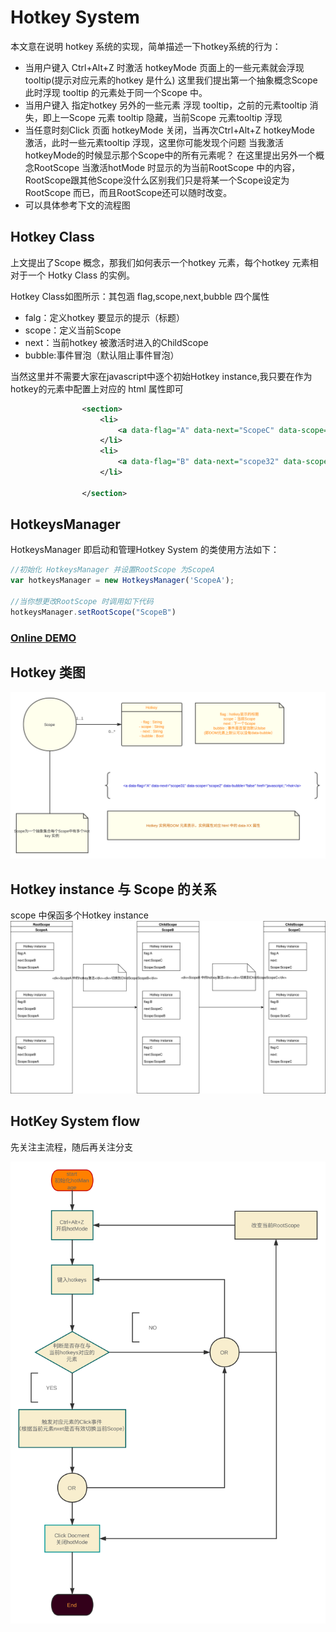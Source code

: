 # Hotkey System

本文意在说明 hotkey 系统的实现，简单描述一下hotkey系统的行为：
- 当用户键入 Ctrl+Alt+Z 时激活 hotkeyMode 页面上的一些元素就会浮现 tooltip(提示对应元素的hotkey 是什么) 这里我们提出第一个抽象概念Scope 此时浮现 tooltip 的元素处于同一个Scope 中。
- 当用户键入 指定hotkey 另外的一些元素 浮现 tooltip，之前的元素tooltip 消失，即上一Scope 元素 tooltip 隐藏，当前Scope 元素tooltip 浮现
- 当任意时刻Click 页面 hotkeyMode 关闭，当再次Ctrl+Alt+Z hotkeyMode 激活，此时一些元素tooltip 浮现，这里你可能发现个问题 当我激活hotkeyMode的时候显示那个Scope中的所有元素呢？
在这里提出另外一个概念RootScope 当激活hotMode 时显示的为当前RootScope 中的内容，RootScope跟其他Scope没什么区别我们只是将某一个Scope设定为RootScope 而已，而且RootScope还可以随时改变。
- 可以具体参考下文的流程图
## Hotkey Class
上文提出了Scope 概念，那我们如何表示一个hotkey 元素，每个hotkey 元素相对于一个 Hotky Class 的实例。

Hotkey Class如图所示：其包涵 flag,scope,next,bubble 四个属性

- falg：定义hotkey 要显示的提示（标题）
- scope：定义当前Scope
- next：当前hotkey 被激活时进入的ChildScope
- bubble:事件冒泡（默认阻止事件冒泡）

当然这里并不需要大家在javascript中逐个初始Hotkey instance,我只要在作为hotkey的元素中配置上对应的 html 属性即可
```xml
                <section>
                    <li>
                        <a data-flag="A" data-next="ScopeC" data-scope="ScopeB"  href="javascript:;">hot</a>
                    </li>
                    <li>
                        <a data-flag="B" data-next="scope32" data-scope="ScopeB" data-bubble="true" href="javascript:;">not stopBubble</a>
                    </li>

                </section>
```
## HotkeysManager  
HotkeysManager 即启动和管理Hotkey System 的类使用方法如下：

```javascript
//初始化 HotkeysManager 并设置RootScope 为ScopeA
var hotkeysManager = new HotkeysManager('ScopeA');

//当你想更改RootScope 时调用如下代码
hotkeysManager.setRootScope("ScopeB")

```
### [Online DEMO](../src/hotkey.html)
## Hotkey 类图
![Hotkey_class.svg](../pic/Hotkey_class.svg)

## Hotkey instance 与 Scope 的关系
scope 中保函多个Hotkey instance
![](../pic/scope.svg)
## HotKey System flow 
先关注主流程，随后再关注分支

![](../pic/hotkeys.svg)
